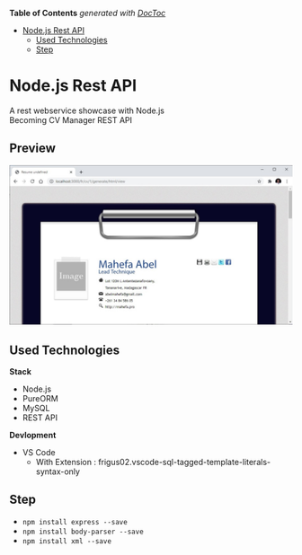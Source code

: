 <!-- START doctoc generated TOC please keep comment here to allow auto update -->
<!-- DON'T EDIT THIS SECTION, INSTEAD RE-RUN doctoc TO UPDATE -->
**Table of Contents**  *generated with [DocToc](https://github.com/thlorenz/doctoc)*

- [Node.js Rest API](#nodejs-rest-api)
  - [Used Technologies](#used-technologies)
  - [Step](#step)

<!-- END doctoc generated TOC please keep comment here to allow auto update -->

# Node.js Rest API
A rest webservice showcase with Node.js <br/>
Becoming CV Manager REST API

## Preview
![](https://raw.githubusercontent.com/MahefaNumeric/cvm-rest-api/main/Public/Images/preview-1.jpg)

## Used Technologies
**Stack**
- Node.js
- PureORM
- MySQL
- REST API

**Devlopment**
- VS Code
  - With Extension : frigus02.vscode-sql-tagged-template-literals-syntax-only

## Step
- `npm install express --save`
- `npm install body-parser --save`
- `npm install xml --save`
